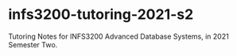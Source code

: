 # infs3200-tutoring-2021-s2
Tutoring Notes for INFS3200 Advanced Database Systems, in 2021 Semester Two.
